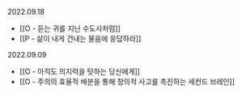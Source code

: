 2022.09.18
- [[O - 듣는 귀를 지닌 수도사처럼]]
- [[P - 삶이 내게 건내는 물음에 응답하라]]

2022.09.09
- [[O - 아직도 의지력을 탓하는 당신에게]]
- [[O - 주의의 효율적 배분을 통해 창의적 사고를 촉진하는 세컨드 브레인]]

















